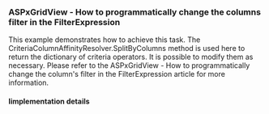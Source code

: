 <h3>ASPxGridView - How to programmatically change the columns filter in the FilterExpression</h3>
<div id="description">
This example demonstrates how to achieve this task. The CriteriaColumnAffinityResolver.SplitByColumns method is used here to return the dictionary of criteria operators. It is possible to modify them as necessary. Please refer to the ASPxGridView - How to programmatically change the column's filter in the FilterExpression article for more information.
</div>
<div id="implementation-details">
<h4>Iimplementation details</h4>
</div>
